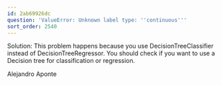 ```yaml
---
id: 2ab69926dc
question: 'ValueError: Unknown label type: ''continuous'''
sort_order: 2540
---
```


Solution: This problem happens because you use DecisionTreeClassifier instead of DecisionTreeRegressor. You should check if you want to use a Decision tree for classification or regression.

Alejandro Aponte


